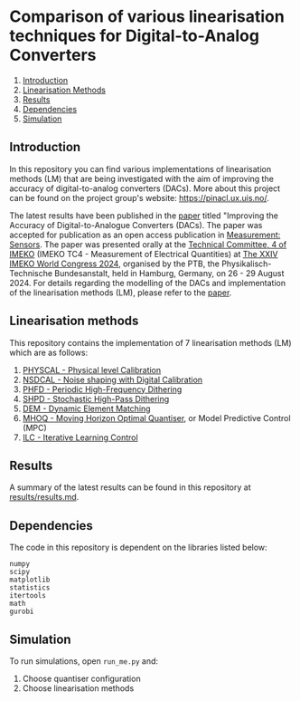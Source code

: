 # Comparison of various linearisation techniques for Digital-to-Analog Converters 

1. [Introduction](#introduction)
2. [Linearisation Methods](#linearisation-methods)
3. [Results](#results)
4. [Dependencies](#dependencies)
5. [Simulation](#simulation)

## Introduction
In this repository you can find various implementations of linearisation methods (LM) that are being investigated with the aim of improving the accuracy of digital-to-analog converters (DACs). More about this project can be found on the project group's website: https://pinacl.ux.uis.no/.

The latest results have been published in the [paper](publications/Methods_for_Improving_the_Accuracy_of_Digital_to_Analog_Converters.pdf) titled "Improving the Accuracy of Digital-to-Analogue Converters (DACs). The paper was accepted for publication as an open access publication in [Measurement: Sensors](https://www.sciencedirect.com/journal/measurement-sensors). The paper was presented orally at the [Technical Committee, 4 of IMEKO](https://www.imeko.org/index.php/tc4-homepage) (IMEKO TC4 - Measurement of Electrical Quantities) at [The XXIV IMEKO World Congress 2024](https://www.imeko2024.org/home), organised by the PTB, the Physikalisch-Technische Bundesanstalt, held in Hamburg, Germany, on 26 - 29 August 2024. For details regarding the modelling of the DACs and implementation of the linearisation methods (LM), please refer to the [paper](publications/Methods_for_Improving_the_Accuracy_of_Digital_to_Analog_Converters.pdf).

## Linearisation methods 
This repository contains the implementation of 7 linearisation methods (LM) which are as follows:
1. [PHYSCAL - Physical level Calibration](https://pubs.aip.org/aip/rsi/article-abstract/36/7/1062/462480/Double-Precision-Bidirectional-Self-Calibrating?redirectedFrom=fulltext)
2. [NSDCAL - Noise shaping with Digital Calibration](https://ieeexplore.ieee.org/document/4061014)
3. [PHFD - Periodic High-Frequency Dithering](https://ieeexplore.ieee.org/document/823976)
4. [SHPD - Stochastic High-Pass Dithering](https://link.springer.com/article/10.1023/A:1008850101197)
5. [DEM - Dynamic Element Matching](https://ieeexplore.ieee.org/document/5420027)
6. [MHOQ - Moving Horizon Optimal Quantiser](https://ieeexplore.ieee.org/document/5420027), or Model Predictive Control (MPC)
7. [ILC - Iterative Learning Control](https://ieeexplore.ieee.org/abstract/document/10252330)

## Results
A summary of the latest results can be found in this repository at [results/results.md](results/results.md).

## Dependencies
The code in this repository is dependent on the libraries listed below:
```
numpy
scipy
matplotlib
statistics
itertools
math    
gurobi
```

## Simulation
To run simulations, open ```run_me.py``` and:
1. Choose quantiser configuration
2. Choose linearisation methods